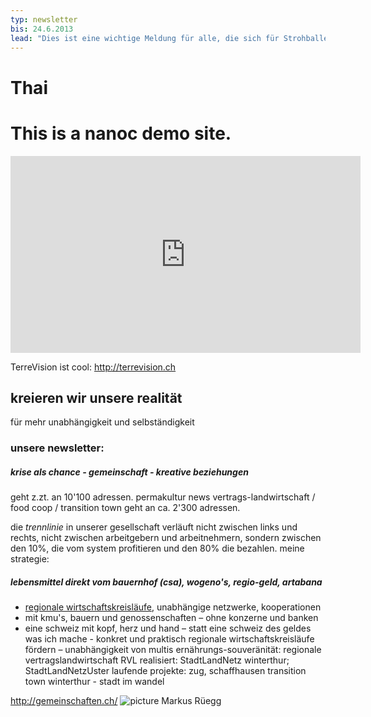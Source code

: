 ```yaml
---
typ: newsletter
bis: 24.6.2013
lead: "Dies ist eine wichtige Meldung für alle, die sich für Strohballen interessieren"
---
```


Thai
====

# This is a nanoc demo site.


<iframe width="560" height="315" src="http://www.youtube.com/embed/Mum975q8yjs" frameborder="0" allowfullscreen></iframe>

TerreVision ist cool: <http://terrevision.ch>


## kreieren wir unsere realität
für mehr unabhängigkeit und selbständigkeit
 
### unsere newsletter:

##### krise als chance - gemeinschaft - kreative beziehungen 
geht z.zt. an 10'100 adressen.
permakultur news 
vertrags-landwirtschaft / food coop / transition town 
geht an ca. 2'300 adressen.

die _trennlinie_ in unserer gesellschaft verläuft nicht zwischen links und rechts, nicht zwischen arbeitgebern und arbeitnehmern, sondern zwischen den 10%, die vom system profitieren und den 80% die bezahlen. 
meine strategie:

##### lebensmittel direkt vom bauernhof (csa), wogeno's, regio-geld, artabana

* [regionale wirtschaftskreisläufe](http://gemeinschaften.ch/joomla/index.php), unabhängige  netzwerke, kooperationen
* mit kmu's, bauern und genossenschaften – ohne konzerne und banken
* eine schweiz mit kopf, herz und hand – statt eine schweiz des geldes
was ich mache - konkret und praktisch
regionale wirtschaftskreisläufe fördern – unabhängigkeit von multis
ernährungs-souveränität: regionale vertragslandwirtschaft RVL
realisiert: StadtLandNetz winterthur; StadtLandNetzUster
laufende projekte: zug, schaffhausen 
transition town winterthur - stadt im wandel


<http://gemeinschaften.ch/>
![picture Markus Rüegg](http://www.kreative-beziehungen.ch/joomla/images/Bilder/markus%20in%20space_001_90kb-23.6.12.jpg)

